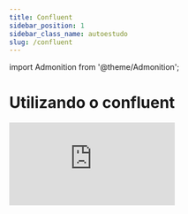 ```yaml
---
title: Confluent
sidebar_position: 1
sidebar_class_name: autoestudo
slug: /confluent
---
```


import Admonition from '@theme/Admonition';

# Utilizando o confluent

<Admonition 
    type="info" 
    title="Autoestudo">

<div style={{ textAlign: 'center' }}>
    <iframe 
        style={{
            display: 'block',
            margin: 'auto',
            width: '100%',
            height: '50vh',
        }}
        src="https://www.youtube.com/embed/oI7VAS9KSS4" 
        frameborder="0" 
        allowFullScreen>
    </iframe>
</div>

</Admonition>


